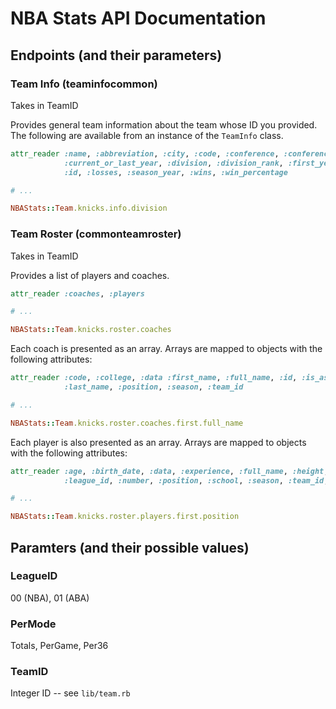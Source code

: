 # NBA Stats API Documentation

## Endpoints (and their parameters)

### Team Info (teaminfocommon)
Takes in TeamID

Provides general team information about the team whose ID you provided. The following are available from an instance of the `TeamInfo` class.
```ruby
attr_reader :name, :abbreviation, :city, :code, :conference, :conference_rank,
            :current_or_last_year, :division, :division_rank, :first_year,
            :id, :losses, :season_year, :wins, :win_percentage

# ...

NBAStats::Team.knicks.info.division
```

### Team Roster (commonteamroster)
Takes in TeamID

Provides a list of players and coaches. 
```ruby
attr_reader :coaches, :players

# ...

NBAStats::Team.knicks.roster.coaches
```

Each coach is presented as an array. Arrays are mapped to objects with the following attributes:
```ruby
attr_reader :code, :college, :data :first_name, :full_name, :id, :is_assistant,
            :last_name, :position, :season, :team_id

# ...

NBAStats::Team.knicks.roster.coaches.first.full_name
```

Each player is also presented as an array. Arrays are mapped to objects with the following attributes:
```ruby
attr_reader :age, :birth_date, :data, :experience, :full_name, :height, :id
            :league_id, :number, :position, :school, :season, :team_id, :weight

# ...

NBAStats::Team.knicks.roster.players.first.position
```

## Paramters (and their possible values)

### LeagueID
00 (NBA), 01 (ABA)

### PerMode
Totals, PerGame, Per36

### TeamID
Integer ID -- see `lib/team.rb`